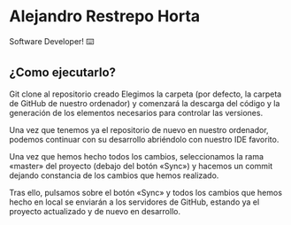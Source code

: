 # Alejandro Restrepo Horta

Software Developer! ⌨️

## ¿Como ejecutarlo?

Git clone al repositorio creado
Elegimos la carpeta (por defecto, la carpeta de GitHub de nuestro ordenador) y comenzará la descarga del código y la generación de los elementos necesarios para controlar las versiones.

Una vez que tenemos ya el repositorio de nuevo en nuestro ordenador, podemos continuar con su desarrollo abriéndolo con nuestro IDE favorito.

Una vez que hemos hecho todos los cambios, seleccionamos la rama «master» del proyecto (debajo del botón «Sync») y hacemos un commit dejando constancia de los cambios que hemos realizado.

Tras ello, pulsamos sobre el botón «Sync» y todos los cambios que hemos hecho en local se enviarán a los servidores de GitHub, estando ya el proyecto actualizado y de nuevo en desarrollo.
